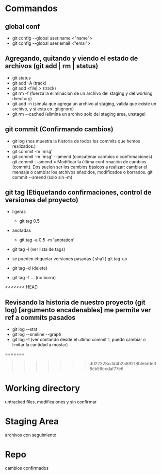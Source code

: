 # Commandos
 ##  global conf
   - git config --global user.name <"name">
   - git config --global user.email <"emai">

 ## Agregando, quitando y viendo el estado de archivos (git add | rm | status)
  - git status
  - git add -A (track)
  - git add <file|.> (track)
  - git rm -f <file> (fuerza la eliminacion de un archivo del staging y del working directory)
  - git add -n <file> (simula que agrega un archivo al staging, valida que existe un archivo, y si esta en .gitignore)
  - git rm --cached <file> (elimina un archivo solo del staging area, unstage)

 ## git commit (Confirmando cambios)
  - git log (nos muestra la historia de todos los commits que hemos realizados.)
  - git commit -m 'msg'
  - git commit -m 'msg' --amend (concatenar cambios o confirmaciones)
      git commit --amend = Modificar la última confirmación de cambios (commit). Dos suelen ser los cambios básicos a realizar: cambiar el mensaje o cambiar los archivos añadidos, modificados o borrados. 
      git commit --amend (solo sin -m)

 ## git tag (Etiquetando confirmaciones, control de versiones del proyecto)
  - ligeras 
    - git tag 0.5
  - anotadas
    - git tag -a 0.5 -m 'anotation'
  
  - git tag -l (ver lista de tags)

  - se pueden etiquetar versiones pasadas ( sha1 )
    git tag x.x <sha1>
    
  - git tag -d <name> (delete)
  - git tag -f ... <sha1> (no borra)

<<<<<<< HEAD
  ## Revisando la historia de nuestro proyecto (git log) [argumento encadenables] me permite ver ref a commits pasados
   - git log --stat
   - git log --oneline --graph 
   - git log -1 (ver contando desde el ultimo commit 1, puedo cambiar o limitar la cantidad a mostar)

=======
>>>>>>> d022228cdd4b2589218b56dde38cb58ccdaf77e6
# Working directory
  untracked files, modificaiones y sin confirmar
# Staging Area
  archivos con seguimiento
# Repo
  cambios confirmados
